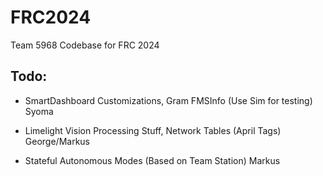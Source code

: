 # FRC2024

Team 5968 Codebase for FRC 2024 

## Todo:

- SmartDashboard Customizations, Gram FMSInfo (Use Sim for testing) Syoma

- Limelight Vision Processing Stuff, Network Tables (April Tags) George/Markus

- Stateful Autonomous Modes (Based on Team Station) Markus
